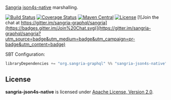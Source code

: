 [Sangria](http://sangria-graphql.org/) [json4s-native](http://json4s.org) marshalling.

[![Build Status](https://travis-ci.org/sangria-graphql/sangria-json4s-native.svg?branch=master)](https://travis-ci.org/sangria-graphql/sangria-json4s-native) [![Coverage Status](http://coveralls.io/repos/sangria-graphql/sangria-json4s-native/badge.svg?branch=master&service=github)](http://coveralls.io/github/sangria-graphql/sangria-json4s-native?branch=master) [![Maven Central](https://maven-badges.herokuapp.com/maven-central/org.sangria-graphql/sangria-json4s-native_2.11/badge.svg)](https://maven-badges.herokuapp.com/maven-central/org.sangria-graphql/sangria-json4s-native_2.11) [![License](http://img.shields.io/:license-Apache%202-brightgreen.svg)](http://www.apache.org/licenses/LICENSE-2.0.txt) [![Join the chat at https://gitter.im/sangria-graphql/sangria](https://badges.gitter.im/Join%20Chat.svg)](https://gitter.im/sangria-graphql/sangria?utm_source=badge&utm_medium=badge&utm_campaign=pr-badge&utm_content=badge)

SBT Configuration:

```scala
libraryDependencies += "org.sangria-graphql" %% "sangria-json4s-native" % "0.2.0"
```

## License

**sangria-json4s-native** is licensed under [Apache License, Version 2.0](http://www.apache.org/licenses/LICENSE-2.0).
